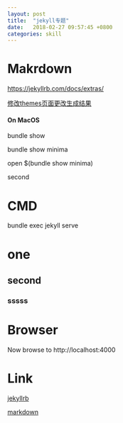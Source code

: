 ```yaml
---
layout: post
title:  "jekyll专题"
date:   2018-02-27 09:57:45 +0800
categories: skill
---
```


Makrdown
=======

https://jekyllrb.com/docs/extras/


[修改themes页面更改生成结果](https://jekyllrb.com/docs/themes/)

#### On MacOS

bundle show

bundle show minima

open $(bundle show minima)

second



# CMD
bundle exec jekyll serve

# one
## second

### sssss

# Browser
Now browse to http://localhost:4000


# Link
[jekyllrb](https://jekyllrb.com/docs/home)

[markdown](https://daringfireball.net/projects/markdown/)
